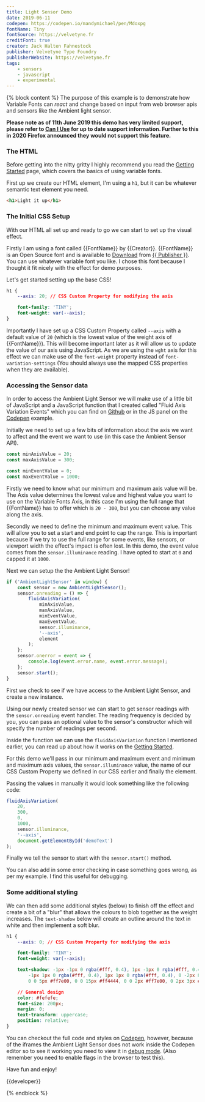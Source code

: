 ```yaml
---
title: Light Sensor Demo
date: 2019-06-11
codepen: https://codepen.io/mandymichael/pen/Mdoxpg
fontName: Tiny
fontSource: https://velvetyne.fr
creditFont: true
creator: Jack Halten Fahnestock
publisher: Velvetyne Type Foundry
publisherWebsite: https://velvetyne.fr
tags:
    - sensors
    - javascript
    - experimental
---
```


{% block content %}
The purpose of this example is to demonstrate how Variable Fonts can _react_ and change based on input from web browser apis and sensors like the Ambient light sensor.

**Please note as of 11th June 2019 this demo has very limited support, please refer to [Can I Use](https://caniuse.com/#search=ambient%20light%20sensor) for up to date support information. Further to this in 2020 Firefox announced they would not support this feature.**

### The HTML

Before getting into the nitty gritty I highly recommend you read the [Getting Started](/getting-started) page, which covers the basics of using variable fonts.

First up we create our HTML element, I'm using a `h1`, but it can be whatever semantic text element you need.

```html
<h1>Light it up</h1>
```

### The Initial CSS Setup

With our HTML all set up and ready to go we can start to set up the visual effect.

Firstly I am using a font called {{FontName}} by {{Creator}}. {{FontName}} is an Open Source font and is available to <a href="{{publisherWebsite}}" target="_blank">Download</a> from <a href="{{publisherWebsite}}">{{ Publisher }}</a>. You can use whatever variable font you like. I chose this font because I thought it fit nicely with the effect for demo purposes.

Let's get started setting up the base CSS!

```css
h1 {
    --axis: 20; // CSS Custom Property for modifying the axis

    font-family: 'TINY';
    font-weight: var(--axis);
}
```

Importantly I have set up a CSS Custom Property called `--axis` with a default value of `20` (which is the lowest value of the weight axis of {{FontName}}). This will become important later as it will allow us to update the value of our axis using JavaScript. As we are using the `wght` axis for this effect we can make use of the `font-weight` property instead of `font-variation-settings` (You should always use the mapped CSS properties when they are available).

### Accessing the Sensor data

In order to access the Ambient Light Sensor we will make use of a little bit of JavaScript and a JavaScript function that I created called "Fluid Axis Variation Events" which you can find on [Github](https://github.com/mandymichael/fluid-axis-variation-events) or in the JS panel on the [Codepen]({{Codepen}}) example.

Initially we need to set up a few bits of information about the axis we want to affect and the event we want to use (in this case the Ambient Sensor API).

```js
const minAxisValue = 20;
const maxAxisValue = 300;

const minEventValue = 0;
const maxEventValue = 1000;
```

Firstly we need to know what our minimum and maximum axis value will be. The Axis value determines the lowest value and highest value you want to use on the Variable Fonts Axis, in this case I'm using the full range that {{FontName}} has to offer which is `20 - 300`, but you can choose any value along the axis.

Secondly we need to define the minimum and maximum event value. This will allow you to set a start and end point to cap the range. This is important because if we try to use the full range for some events, like sensors, or viewport width the effect's impact is often lost. In this demo, the event value comes from the `sensor.illuminance` reading. I have opted to start at `0` and capped it at `1000`.

Next we can setup the the Ambient Light Sensor!

```js
if ('AmbientLightSensor' in window) {
    const sensor = new AmbientLightSensor();
    sensor.onreading = () => {
        fluidAxisVariation(
            minAxisValue,
            maxAxisValue,
            minEventValue,
            maxEventValue,
            sensor.illuminance,
            '--axis',
            element
        );
    };
    sensor.onerror = event => {
        console.log(event.error.name, event.error.message);
    };
    sensor.start();
}
```

First we check to see if we have access to the Ambient Light Sensor, and create a new instance.

Using our newly created sensor we can start to get sensor readings with the `sensor.onreading` event handler. The reading frequency is decided by you, you can pass an optional value to the sensor's constructor which will specify the number of readings per second.

Inside the function we can use the `fluidAxisVariation` function I mentioned earlier, you can read up about how it works on the <a href="/getting-started">Getting Started</a>.

For this demo we'll pass in our minimum and maximum event and minimum and maximum axis values, the `sensor.illuminance` value, the name of our CSS Custom Property we defined in our CSS earlier and finally the element.

Passing the values in manually it would look something like the following code:

```js
fluidAxisVariation(
    20,
    300,
    0,
    1000,
    sensor.illuminance,
    '--axis',
    document.getElementById('demoText')
);
```

Finally we tell the sensor to start with the `sensor.start()` method.

You can also add in some error checking in case something goes wrong, as per my example. I find this useful for debugging.

### Some additional styling

We can then add some additional styles (below) to finish off the effect and create a bit of a "blur" that allows the colours to blob together as the weight increases. The `text-shadow` below will create an outline around the text in white and then implement a soft blur.

```css
h1 {
    --axis: 0; // CSS Custom Property for modifying the axis

    font-family: 'TINY';
    font-weight: var(--axis);

    text-shadow: -1px -1px 0 rgba(#fff, 0.4), 1px -1px 0 rgba(#fff, 0.4),
        -1px 1px 0 rgba(#fff, 0.4), 1px 1px 0 rgba(#fff, 0.4), 0 -2px 8px, 0 0 2px,
        0 0 5px #ff7e00, 0 0 15px #ff4444, 0 0 2px #ff7e00, 0 2px 3px #000;

    // General design
    color: #fefefe;
    font-size: 200px;
    margin: 0;
    text-transform: uppercase;
    position: relative;
}
```

You can checkout the full code and styles on [Codepen]({{Codepen}}), however, because of the iframes the Ambient Light Sensor does not work inside the Codepen editor so to see it working you need to view it in <a href="https://s.codepen.io/mandymichael/debug/6c905675972969f4a9a5a89c382b1473">debug mode</a>. (Also remember you need to enable flags in the browser to test this).

Have fun and enjoy!

{{developer}}

{% endblock %}
